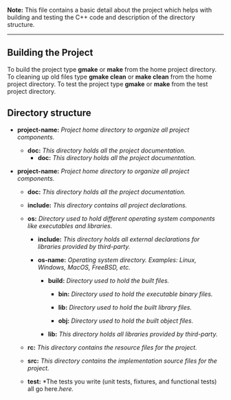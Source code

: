 __Note:__ This file contains a basic detail about the project which helps with building and testing the C++ code and description of the directory structure.

---

Building the Project
--------------------

To build the project type __gmake__ or __make__ from the home project directory.
To cleaning up old files type __gmake clean__ or __make clean__ from the home project directory.
To test the project type __gmake__ or __make__ from the test project directory.

Directory structure
-------------------

- __project-name:__ *Project home directory to organize all project components.*

  - __doc:__ *This directory holds all the project documentation.*
    - __doc:__ *This directory holds all the project documentation.*


- __project-name:__ *Project home directory to organize all project components.*

  - __doc:__ *This directory holds all the project documentation.*

  - __include:__ *This directory contains all project declarations.*

  - __os:__ *Directory used to hold different operating system components like executables and libraries.*

    - __include:__ *This directory holds all external declarations for libraries provided by third-party.*

    - __os-name:__ *Operating system directory. Examples: Linux, Windows, MacOS, FreeBSD, etc.*

      - __build:__ *Directory used to hold the built files.*

        - __bin:__ *Directory used to hold the executable binary files.*

        - __lib:__ *Directory used to hold the built library files.*

        - __obj:__ *Directory used to hold the built object files.*

      - __lib:__ *This directory holds all libraries provided by third-party.*

  - __rc:__ *This directory contains the resource files for the project.*

  - __src:__ *This directory contains the implementation source files for the project.*

  - __test:__ *The tests you write (unit tests, fixtures, and functional tests) all go here.*here.*